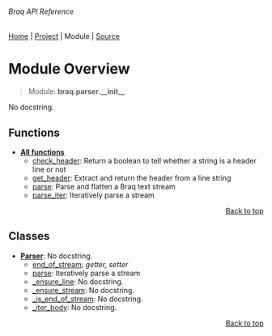 ###### Braq API Reference
[Home](/docs/api/README.md) | [Project](/README.md) | Module | [Source](/braq/parser/__init__.py)

# Module Overview
> Module: **braq.parser.\_\_init\_\_**

No docstring.

## Functions
- [**All functions**](/docs/api/modules/braq/parser/__init__/funcs.md)
    - [check\_header](/docs/api/modules/braq/parser/__init__/funcs.md#check_header): Return a boolean to tell whether a string is a header line or not
    - [get\_header](/docs/api/modules/braq/parser/__init__/funcs.md#get_header): Extract and return the header from a line string
    - [parse](/docs/api/modules/braq/parser/__init__/funcs.md#parse): Parse and flatten a Braq text stream
    - [parse\_iter](/docs/api/modules/braq/parser/__init__/funcs.md#parse_iter): Iteratively parse a stream

<p align="right"><a href="#braq-api-reference">Back to top</a></p>

## Classes
- [**Parser**](/docs/api/modules/braq/parser/__init__/class-Parser.md): No docstring.
    - [end\_of\_stream](/docs/api/modules/braq/parser/__init__/class-Parser.md#properties-table); _getter, setter_
    - [parse](/docs/api/modules/braq/parser/__init__/class-Parser.md#parse): Iteratively parse a stream
    - [\_ensure\_line](/docs/api/modules/braq/parser/__init__/class-Parser.md#_ensure_line): No docstring.
    - [\_ensure\_stream](/docs/api/modules/braq/parser/__init__/class-Parser.md#_ensure_stream): No docstring.
    - [\_is\_end\_of\_stream](/docs/api/modules/braq/parser/__init__/class-Parser.md#_is_end_of_stream): No docstring.
    - [\_iter\_body](/docs/api/modules/braq/parser/__init__/class-Parser.md#_iter_body): No docstring.

<p align="right"><a href="#braq-api-reference">Back to top</a></p>
